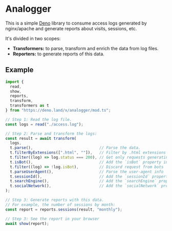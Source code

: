 <!-- deno-fmt-ignore-file -->

# Analogger

This is a simple [Deno](https://deno.land/) library to consume access logs
generated by nginx/apache and generate reports about visits, sessions, etc.

It's divided in two scopes:

- **Transformers:** to parse, transform and enrich the data from log files.
- **Reporters:** to generate reports of this data.

## Example

```ts
import {
  read,
  show,
  reports,
  transform,
  transformers as t
} from "https://deno.land/x/analogger/mod.ts";

// Step 1: Read the log file.
const logs = read("./access.log");

// Step 2: Parse and transform the logs:
const result = await transform(
  logs,
  t.parse(),                             // Parse the data.
  t.filterByExtensions([".html", ""]),   // Filter by .html extensions or not extension at all.
  t.filter((log) => log.status === 200), // Get only requests generating a 200 status code response.
  t.isBot(),                             // Add the `isBot` property indicating if the request is from a bot (ex: Google).
  t.filter((log) => !log.isBot),         // Discard request from bots
  t.parseUserAgent(),                    // Parse the user-agent info
  t.sessionId(),                         // Add the `sessionId` property with an autogenerated session id
  t.searchEngine(),                      // Add the `searchEngine` property (google, bing, yahoo...)
  t.socialNetwork(),                     // Add the `socialNetwork` property (facebook, twitter, instagram...)
);

// Step 3: Generate reports with this data.
// For example, the number of sessions by month:
const report = reports.sessions(result, "monthly");

// Step 3: See the report in your browser
await show(report);
```
